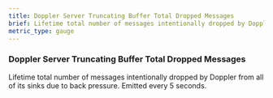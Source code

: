 ```yaml
---
title: Doppler Server Truncating Buffer Total Dropped Messages
brief: Lifetime total number of messages intentionally dropped by Doppler from all of its sinks due to back pressure. Emitted every 5 seconds.
metric_type: gauge
---
```


### Doppler Server Truncating Buffer Total Dropped Messages

Lifetime total number of messages intentionally dropped by Doppler from all of its sinks due to back pressure. Emitted every 5 seconds.
